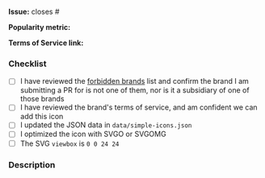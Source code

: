 <!--
Before opening your pull request, have a quick look at our contribution guidelines:
https://github.com/simple-icons/simple-icons/blob/develop/CONTRIBUTING.md

Consider adding a preview image of your submission using:
https://simpleicons.org/preview
-->

**Issue:** closes #

**Popularity metric:**

<!--
Regardless of whether or not the linked issue (if there is one) has a metric, please include the metric here for PR reviewers to validate. See our contributing guidelines at https://github.com/simple-icons/simple-icons/blob/develop/CONTRIBUTING.md#assessing-popularity for more details on how we assess a brand's popularity.
-->

**Terms of Service link:**

<!--
As part of the checklist below, you acknowledge you have reviewed the terms of service of a brand, to ensure we are granted permission to include this brand. Please link here to the terms you have reviewed, to make maintainer review easier. Ideally link to a section and/or paragraph.
-->

### Checklist

- [ ] I have reviewed the [forbidden brands](https://github.com/simple-icons/simple-icons/blob/develop/CONTRIBUTING.md#forbidden-brands) list and confirm the brand I am submitting a PR for is not one of them, nor is it a subsidiary of one of those brands
- [ ] I have reviewed the brand's terms of service, and am confident we can add this icon
- [ ] I updated the JSON data in `data/simple-icons.json`
- [ ] I optimized the icon with SVGO or SVGOMG
- [ ] The SVG `viewbox` is `0 0 24 24`

### Description

<!--
Anything relevant, for example:
  - Why did you pick the hex value?
  - Did you manually vectorize the logo?
  - Have you used multiple sources?
  - etc.
-->
